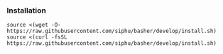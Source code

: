 ### Installation
`source <(wget -O- https://raw.githubusercontent.com/siphu/basher/develop/install.sh)` 
`source <(curl -fsSL https://raw.githubusercontent.com/siphu/basher/develop/install.sh)`
